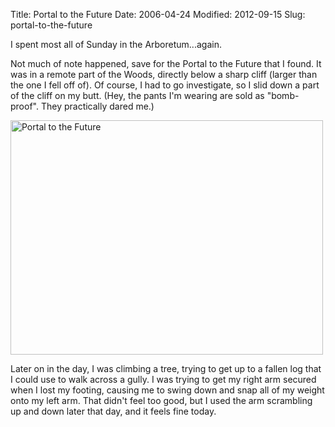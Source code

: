 Title: Portal to the Future
Date: 2006-04-24
Modified: 2012-09-15
Slug: portal-to-the-future

I spent most all of Sunday in the Arboretum...again.

Not much of note happened, save for the Portal to the Future that I found. It was in a remote part of the Woods, directly below a sharp cliff (larger than the one I fell off of). Of course, I had to go investigate, so I slid down a part of the cliff on my butt. (Hey, the pants I'm wearing are sold as "bomb-proof". They practically dared me.)

<a href="http://www.flickr.com/photos/pigmonkey/1866101289/" title="Photo Sharing"><img src="http://farm3.static.flickr.com/2316/1866101289_5fac3a3781.jpg" width="500" height="375" alt="Portal to the Future" /></a>

Later on in the day, I was climbing a tree, trying to get up to a fallen log that I could use to walk across a gully. I was trying to get my right arm secured when I lost my footing, causing me to swing down and snap all of my weight onto my left arm. That didn't feel too good, but I used the arm scrambling up and down later that day, and it feels fine today. 
